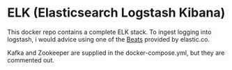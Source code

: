# ELK (Elasticsearch Logstash Kibana)
This docker repo contains a complete ELK stack. To ingest logging into logstash, i would advice using one of the [Beats](https://www.elastic.co/products/beats) provided by elastic.co.

Kafka and Zookeeper are supplied in the docker-compose.yml, but they are commented out.